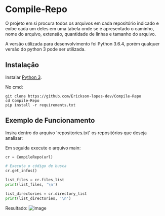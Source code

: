 # <h1>Compile-Repo</h1>
<p>O projeto em si procura todos os arquivos em cada repositório indicado e exibe cada um deles em uma tabela onde se é apresentado o  caminho, nome do arquivo, extensão, quantidade de linhas e tamanho do arquivo.</p>

<p>A versão utilizada para desenvolvimento foi Python 3.6.4, porém qualquer versão do python 3 pode ser utilizada.</p>


## Instalação

Instalar [Python 3](https://www.python.org/download/).

No cmd:
```
git clone https://github.com/Erickson-lopes-dev/Compile-Repo
cd Compile-Repo
pip install -r requirements.txt
```

## Exemplo de Funcionamento

Insira dentro do arquivo 'repositories.txt' os repositórios que deseja analisar:


Em seguida execute o arquivo main:
```python
cr = CompileRepo(url)

# Executa o código de busca
cr.get_infos()

list_files = cr.files_list
print(list_files, '\n')

list_directories = cr.directory_list
print(list_directories, '\n')
```

Resultado: 
![image](https://user-images.githubusercontent.com/62525983/106611192-6d40a000-6546-11eb-952e-7cca893bfaa6.png)

